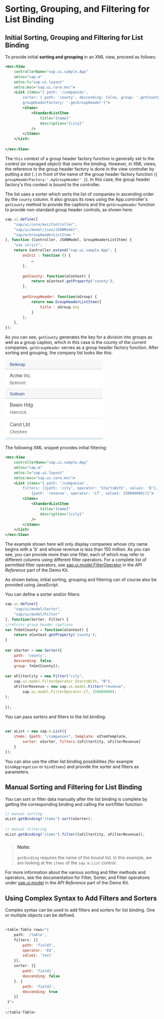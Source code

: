 <!-- loioec79a5d5918f4f7f9cbc2150e66778cc -->

# Sorting, Grouping, and Filtering for List Binding



<a name="loioec79a5d5918f4f7f9cbc2150e66778cc__section_606348F7CECC432C9E18DACEFB3127CF"/>

## Initial Sorting, Grouping and Filtering for List Binding

To provide initial **sorting and grouping** in an XML view, proceed as follows:

```xml
<mvc:View
	controllerName="sap.ui.sample.App"
	xmlns="sap.m"
	xmlns:l="sap.ui.layout"
	xmlns:mvc="sap.ui.core.mvc">		
	<List items="{ path: '/companies', 
		sorter: { path: 'county', descending: false, group: '.getCounty'}, 
		groupHeaderFactory: '.getGroupHeader'}">
		<items>
			<StandardListItem
				title="{name}"
				description="{city}"
			/>
		</items>
	</List>
	
</mvc:View>
```

The `this` context of a group header factory function is generally set to the control \(or managed object\) that owns the binding. However, in XML views, the reference to the group header factory is done in the view controller by putting a dot \(`.`\) in front of the name of the group header factory function \(`{ groupHeaderFactory:'.myGroupHeader' }`\). In this case, the group header factory's this context is bound to the controller.

The list uses a sorter which sorts the list of companies in ascending order by the `county` column. It also groups its rows using the App.controller's `getCounty` method to provide the captions and the `getGroupHeader` function to provide non-standard group header controls, as shown here:

```js
sap.ui.define([
	"sap/ui/core/mvc/Controller",
	"sap/ui/model/json/JSONModel",
	"sap/m/GroupHeaderListItem "
], function (Controller, JSONModel, GroupHeaderListItem) {
	"use strict";
	return Controller.extend("sap.ui.sample.App", {
		onInit : function () {
			…
		},	

		getCounty: function(oContext) {
			return oContext.getProperty('county');
		},
		
		getGroupHeader: function(oGroup) {
			return new GroupHeaderListItem({
				title : oGroup.key
			}
		);
	},   
});
```

As you can see, `getCounty` generates the key for a division into groups as well as a group caption, which in this case is the county of the current companies. `getGroupHeader` serves as a group header factory function. After sorting and grouping, the company list looks like this:

![](images/Aggregation_Binding_cdd0973.png)

The following XML snippet provides initial filtering:

```xml
<mvc:View
	controllerName="sap.ui.sample.App"
	xmlns="sap.m"
	xmlns:l="sap.ui.layout"
	xmlns:mvc="sap.ui.core.mvc">		
	<List items="{ path: '/companies', 
		filters: [{path: 'city', operator: 'StartsWith', value1: 'B'},
			{path: 'revenue', operator: 'LT', value1: 150000000}]}">		
		<items>
			<StandardListItem
				title="{name}"
				description="{city}"
			/>
		</items>
	</List>	  
</mvc:View>
```

The example shown here will only display companies whose city name begins with a 'b' and whose revenue is less than 150 million. As you can see, you can provide more than one filter, each of which may refer to different columns using different filter operators. For a complete list of permitted filter operators, see [sap.ui.model.FilterOperator](https://ui5.sap.com/#/api/sap.ui.model.FilterOperator) in the *API Reference* part of the Demo Kit.

As shown below, initial sorting, grouping and filtering can of course also be provided using JavaScript.

You can define a sorter and/or filters:

```js
sap.ui.define([
    "sap/ui/model/Sorter",
    "sap/ui/model/Filter"
], function(Sorter, Filter) {
//returns group header captions
var fnGetCounty = function(oContext) {
    return oContext.getProperty('county');
}

var oSorter = new Sorter({
    path: 'county', 
    descending: false, 
    group: fnGetCounty});

var oFilterCity = new Filter("city",
    sap.ui.model.FilterOperator.StartsWith, "B"),
    oFilterRevenue = new sap.ui.model.Filter("revenue",
        sap.ui.model.FilterOperator.LT, 150000000);
);

});

```

You can pass sorters and filters to the list binding:

```js

var oList = new sap.m.List({
	items: {path: "/companies", template: oItemTemplate, 
		sorter: oSorter, filters:[oFilterCity, oFilterRevenue]  
	}
});
```

You can also use the other list binding possibilities \(for example `bindAggregation` or `bindItems`\) and provide the sorter and filters as parameters.



<a name="loioec79a5d5918f4f7f9cbc2150e66778cc__section_N100CF_N10013_N10001"/>

## Manual Sorting and Filtering for List Binding

You can sort or filter data manually after the list binding is complete by getting the corresponding binding and calling the sort/filter function:

```js
// manual sorting
oList.getBinding("items").sort(oSorter);

// manual filtering
oList.getBinding("items").filter([oFilterCity, oFilterRevenue]);
```

> ### Note:  
> `getBinding` requires the name of the bound list. In this example, we are looking at the `items` of the `sap.m.List` control.

For more information about the various sorting and filter methods and operators, see the documentation for Filter, Sorter, and Filter operations under [sap.ui.model](https://ui5.sap.com/#/api/sap.ui.model) in the *API Reference* part of the Demo Kit.



<a name="loioec79a5d5918f4f7f9cbc2150e66778cc__section_jxn_fmp_rcb"/>

## Using Complex Syntax to Add Filters and Sorters

Complex syntax can be used to add filters and sorters for list binding. One or multiple objects can be defined.

```js

<table:Table rows="{
    path: '/table', 
    filters: [{
        path: 'field3', 
        operator: 'EQ',
        value1: 'test'
    }],
    sorter: [{
        path: 'field1', 
        descending: false
    }, {
        path: 'field2', 
        descending: true
    }]
 }">
...
</table:Table>

```

